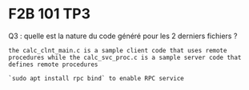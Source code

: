 # F2B 101 TP3

Q3 : quelle est la nature du code généré pour les 2 derniers fichiers ?
    
    the calc_clnt_main.c is a sample client code that uses remote procedures while the calc_svc_proc.c is a sample server code that defines remote procedures

    `sudo apt install rpc bind` to enable RPC service



